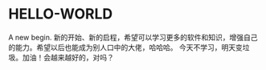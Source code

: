 # HELLO-WORLD
A new begin.
新的开始、新的启程，希望可以学习更多的软件和知识，增强自己的能力。希望以后也能成为别人口中的大佬，哈哈哈。
今天不学习，明天变垃圾。加油！会越来越好的，对吗？
